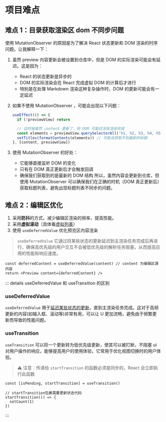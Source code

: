 # 项目难点

## 难点 1：目录获取渲染区 dom 不同步问题

使用 MutationObserver 的原因是为了解决 React 状态更新和 DOM 渲染的时序问题。让我解释一下：

1. 虽然 preview 内容更新会被设置到仓库中，但是 DOM 的实际渲染可能会有延迟。这是因为：

   - React 的状态更新是异步的
   - DOM 的实际渲染会在 React 完成虚拟 DOM 的计算后才进行
   - 特别是在处理 Markdown 渲染这种复杂操作时，DOM 的更新可能会有一定延迟

2. 如果不使用 MutationObserver ，可能会出现以下问题：

   ```typescript
   useEffect(() => {
     if (!previewView) return

     // 这时候虽然 content 更新了，但 DOM 可能还没有渲染完成
     const elements = previewView.querySelectorAll('h1, h2, h3, h4, h5, h6')
     setTitles(formatContents(elements)) // 可能会获取不到最新的标题
   }, [content, previewView])
   ```

3. 使用 MutationObserver 的好处：
   - 它能够直接监听 DOM 的变化
   - 只有在 DOM 真正更新后才会触发回调
   - 确保我们获取到的是最新的 DOM 结构
     所以，虽然内容会更新到仓库，但使用 MutationObserver 可以确保我们在正确的时机（DOM 真正更新后）获取标题列表，避免出现标题列表不同步的问题。

## 难点 2：编辑区优化

1. 采用**防抖**的方式，减少编辑区渲染的频率，提高性能。
2. 采用**虚拟滚动**（具体看[虚拟列表](../../性能优化/虚拟列表.html)）
3. 使用 `useDeferredValue` 优化预览区内容渲染

> `useDeferredValue` 它通过将某些状态的更新延迟到主渲染任务完成后再进行，确保高优先级的用户交互不会被低优先级的解析任务阻塞，从而提高应用的性能和响应速度。

```tsx
const deferredContent = useDeferredValue(content) // content 为编辑区源内容
return <Preview content={deferredContent} />
```

::: details useDeferredValue 和 useTransition 的区别

### useDeferredValue

`useDeferredValue` 用于<u>延迟某些状态的更新</u>，直到主渲染任务完成。这对于高频更新的内容(如输入框、滚动等)非常有用，可以让 U 更加流畅，避免由于频繁更新而导致的性能问题。

### useTransition

`useTransition` 可以将一个更新转为低优先级更新，使其可以被打断，不阻塞 ui 对用户操作的响应，能够提高用户的使用体验，它常用于优化视图切换时的用户体验。

> ⚠️ 注意：传递给 `startTransition` 的函数必须是同步的，React 会立即执行此函数

```tsx
const [isPending, startTransition] = useTransition()

// startTransition包裹需要更新状态代码
startTransition(() => {
  setCount(1)
})
```

:::
